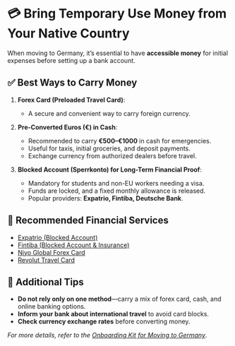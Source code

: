 # 💳 Bring Temporary Use Money from Your Native Country

When moving to Germany, it’s essential to have **accessible money** for initial expenses before setting up a bank account.

## ✅ Best Ways to Carry Money
1. **Forex Card (Preloaded Travel Card)**:
   - A secure and convenient way to carry foreign currency.

2. **Pre-Converted Euros (€) in Cash**:
   - Recommended to carry **€500–€1000** in cash for emergencies.
   - Useful for taxis, initial groceries, and deposit payments.
   - Exchange currency from authorized dealers before travel.

3. **Blocked Account (Sperrkonto) for Long-Term Financial Proof**:
   - Mandatory for students and non-EU workers needing a visa.
   - Funds are locked, and a fixed monthly allowance is released.
   - Popular providers: **Expatrio, Fintiba, Deutsche Bank**.

## 📌 Recommended Financial Services
- [Expatrio (Blocked Account)](https://www.expatrio.com/)
- [Fintiba (Blocked Account & Insurance)](https://www.fintiba.com/)
- [Niyo Global Forex Card](https://goniyo.com/)
- [Revolut Travel Card](https://www.revolut.com/)

## 📜 Additional Tips
- **Do not rely only on one method**—carry a mix of forex card, cash, and online banking options.
- **Inform your bank about international travel** to avoid card blocks.
- **Check currency exchange rates** before converting money.

_For more details, refer to the [Onboarding Kit for Moving to Germany](../Germany_Onboarding_Kit.md)_.